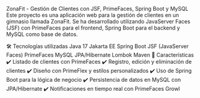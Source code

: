 ZonaFit - Gestión de Clientes con JSF, PrimeFaces, Spring Boot y MySQL
Este proyecto es una aplicación web para la gestión de clientes en un gimnasio llamada ZonaFit. Se ha desarrollado utilizando JavaServer Faces (JSF) con PrimeFaces para el frontend, Spring Boot para el backend y MySQL como base de datos.

🛠 Tecnologías utilizadas
Java 17
Jakarta EE
Spring Boot
JSF (JavaServer Faces)
PrimeFaces
MySQL
JPA/Hibernate
Lombok
Maven
📌 Características
✔️ Listado de clientes con PrimeFaces
✔️ Registro, edición y eliminación de clientes
✔️ Diseño con PrimeFlex y estilos personalizados
✔️ Uso de Spring Boot para la lógica de negocio
✔️ Persistencia de datos en MySQL con JPA/Hibernate
✔️ Notificaciones en tiempo real con PrimeFaces Growl
